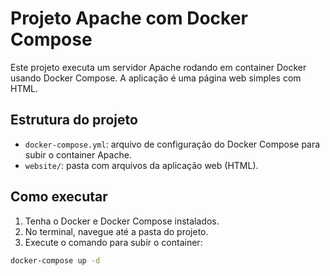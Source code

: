 # Projeto Apache com Docker Compose

Este projeto executa um servidor Apache rodando em container Docker usando Docker Compose. A aplicação é uma página web simples com HTML.

## Estrutura do projeto

- `docker-compose.yml`: arquivo de configuração do Docker Compose para subir o container Apache.
- `website/`: pasta com arquivos da aplicação web (HTML).

## Como executar

1. Tenha o Docker e Docker Compose instalados.
2. No terminal, navegue até a pasta do projeto.
3. Execute o comando para subir o container:

```bash
docker-compose up -d
